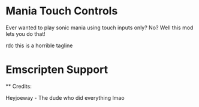 # Mania Touch Controls
Ever wanted to play sonic mania using touch inputs only? No? Well this mod lets you do that!

rdc this is a horrible tagline

# Emscripten Support

** Credits:

Heyjoeway - The dude who did everything lmao
